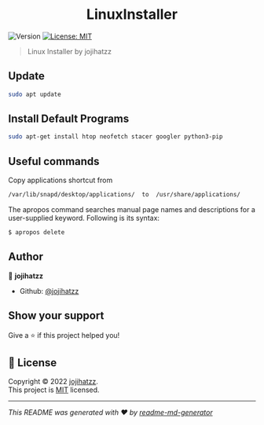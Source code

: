 <h1 align="center">LinuxInstaller</h1>
<p>
  <img alt="Version" src="https://img.shields.io/badge/version-0.0.1-blue.svg?cacheSeconds=2592000" />
  <a href="https://github.com/jojihatzz/LinuxInstaller/blob/main/LICENSE" target="_blank">
    <img alt="License: MIT" src="https://img.shields.io/badge/License-MIT-yellow.svg" />
  </a>
</p>

> Linux Installer by jojihatzz

## Update

```sh
sudo apt update
```

## Install Default Programs

```sh
sudo apt-get install htop neofetch stacer googler python3-pip
```





## Useful commands
Copy applications shortcut from 
```sh
/var/lib/snapd/desktop/applications/  to  /usr/share/applications/
```
The apropos command searches manual page names and descriptions for a user-supplied keyword. Following is its syntax:
```sh
$ apropos delete
```


## Author

👤 **jojihatzz**

* Github: [@jojihatzz](https://github.com/jojihatzz)

## Show your support

Give a ⭐️ if this project helped you!

## 📝 License

Copyright © 2022 [jojihatzz](https://github.com/jojihatzz).<br />
This project is [MIT](https://github.com/jojihatzz/LinuxInstaller/blob/main/LICENSE) licensed.

***
_This README was generated with ❤️ by [readme-md-generator](https://github.com/kefranabg/readme-md-generator)_